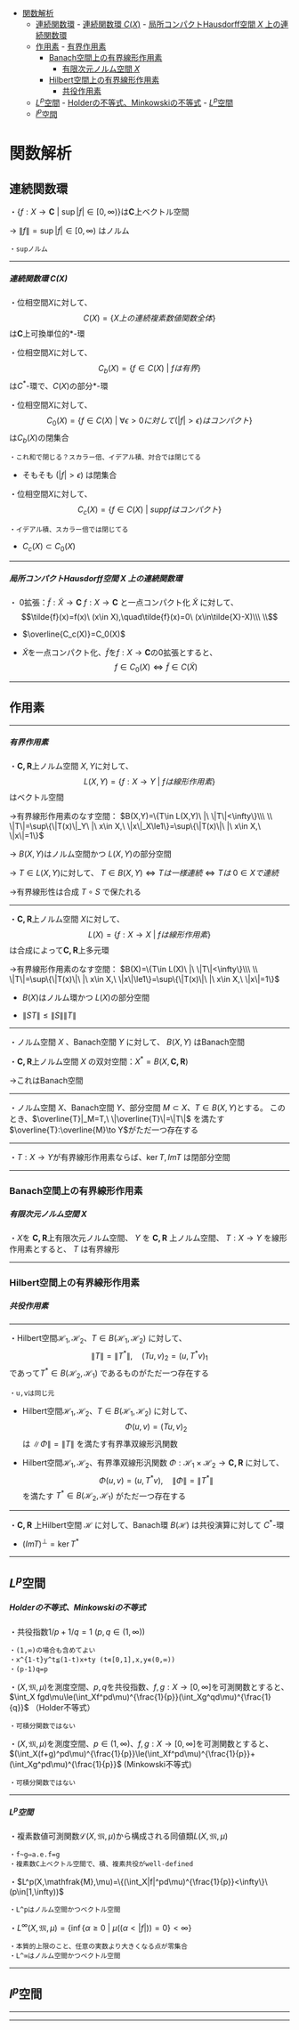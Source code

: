 - [関数解析](#関数解析)
  - [連続関数環](#連続関数環)
        - [連続関数環 $C(X)$](#連続関数環-cx)
        - [局所コンパクトHausdorff空間 $X$ 上の連続関数環](#局所コンパクトhausdorff空間-x-上の連続関数環)
  - [作用素](#作用素)
        - [有界作用素](#有界作用素)
    - [Banach空間上の有界線形作用素](#banach空間上の有界線形作用素)
        - [有限次元ノルム空間 $X$](#有限次元ノルム空間-x)
    - [Hilbert空間上の有界線形作用素](#hilbert空間上の有界線形作用素)
        - [共役作用素](#共役作用素)
  - [$L^p$空間](#lp空間)
        - [Holderの不等式、Minkowskiの不等式](#holderの不等式minkowskiの不等式)
        - [$L^p$空間](#lp空間-1)
  - [$l^p$空間](#lp空間-2)


# 関数解析


## 連続関数環 

・$\{f:X\to\bm{C}\ |\ \sup |f|\in[0,\infty)\}$は$\bm{C}$上ベクトル空間

→ $\|f\|=\sup |f|\in[0,\infty)$ はノルム
 
    ・supノルム

---

##### 連続関数環 $C(X)$

・位相空間$X$に対して、
$$C(X)=\{X{上の連続複素数値関数全体}\}$$ は$\bm{C}$上可換単位的$*$-環

・位相空間$X$に対して、
$$C_b(X)=\{f\in C(X)\ |\ f{は有界}\}$$は$C^*$-環で、$C(X)$の部分$*$-環

・位相空間$X$に対して、
$$C_0(X)=\{f\in C(X)\ |\ \forall\epsilon>0{に対して}(|f|>\epsilon){はコンパクト}\}$$は$C_b(X)$の閉集合

    ・これ和で閉じる？スカラー倍、イデアル積、対合では閉じてる

- そもそも $(|f|>\epsilon)$ は閉集合

・位相空間$X$に対して、 
$$C_c(X)=\{f\in C(X)\ |\ suppf{はコンパクト}\}$$

    ・イデアル積、スカラー倍では閉じてる


- $C_c(X)\subset C_0(X)$

---

##### 局所コンパクトHausdorff空間 $X$ 上の連続関数環

・ $0$拡張：$\tilde{f}:\tilde{X}\to\bm{C}$
$f:X\to\bm{C}$ と一点コンパクト化 $\tilde{X}$ に対して、
$$\tilde{f}(x)=f(x)\ (x\in X),\quad\tilde{f}(x)=0\ (x\in\tilde{X}-X)\\\ \\$$

- $\overline{C_c(X)}=C_0(X)$

- $\tilde{X}$を一点コンパクト化、$\tilde{f}$を$f:X\to\bm{C}$の$0$拡張とすると、
$$f\in C_0(X)\iff \tilde{f}\in C(\tilde{X})$$


---

## 作用素

---

##### 有界作用素

・$\bm{C,R}$上ノルム空間 $X,Y$に対して、
$$L(X,Y)=\{f:X\to Y\ |\ f{は線形作用素}\}$$はベクトル空間

→有界線形作用素のなす空間：
 $B(X,Y)=\{T\in L(X,Y)\ |\ \|T\|<\infty\}\\\ \\ 
\|T\|=\sup\{\|T(x)\|_Y\ |\ x\in X,\ \|x\|_X\le1\}=\sup\{\|T(x)\|\ |\ x\in X,\ \|x\|=1\}$

→ 
$B(X,Y)$はノルム空間かつ $L(X,Y)$の部分空間

→
$T\in L(X,Y)$に対して、
$T\in B(X,Y)\iff T{は一様連続}\iff T{は}\ 0\in X{で連続}$

→有界線形性は合成 $T\circ S$ で保たれる

---

・$\bm{C,R}$上ノルム空間 $X$に対して、
$$L(X)=\{f:X\to X\ |\ f{は線形作用素}\}$$は合成によって$\bm{C,R}$上多元環

→有界線形作用素のなす空間：
 $B(X)=\{T\in L(X)\ |\ \|T\|<\infty\}\\\ \\ 
\|T\|=\sup\{\|T(x)\|\ |\ x\in X,\ \|x\|\le1\}=\sup\{\|T(x)\|\ |\ x\in X,\ \|x\|=1\}$

-  $B(X)$はノルム環かつ $L(X)$の部分空間

- $\|ST\|\le \|S\|\|T\|$



---

・ノルム空間 $X$ 、Banach空間 $Y$ に対して、 $B(X,Y)$ はBanach空間

・$\bm{C,R}$上ノルム空間 $X$ の双対空間：$X^*=B(X,\bm{C,R})$

→これはBanach空間

---

・ノルム空間 $X$、Banach空間 $Y$、部分空間 $M\subset X$、$T\in B(X,Y)$とする。
このとき、$\overline{T}|_M=T,\ \|\overline{T}\|=\|T\|$ を満たす $\overline{T}:\overline{M}\to Y$がただ一つ存在する 

---

・$T:X\to Y$が有界線形作用素ならば、$\ker T,Im T$ は閉部分空間

---

### Banach空間上の有界線形作用素

##### 有限次元ノルム空間 $X$

・$X$を $\bm{C,R}$上有限次元ノルム空間、 $Y$ を $\bm{C,R}$ 上ノルム空間、 $T:X\to Y$ を線形作用素とすると、 $T$ は有界線形

---

### Hilbert空間上の有界線形作用素

##### 共役作用素

---

・Hilbert空間$\mathcal{H_1,H_2}$、$T\in B(\mathcal{H_1,H_2})$ に対して、
$$\|T\|=\|T^*\|,\quad (Tu,v)_{2}=(u,T^*v)_1$$であって$T^{*}\in B(\mathcal{H_2,H_1})$ であるものがただ一つ存在する


    ・u,vは同じ元

- Hilbert空間$\mathcal{H_1,H_2}$、$T\in B(\mathcal{H_1,H_2})$ に対して、$$\Phi(u,v)=(Tu,v)_2$$は $\|\Phi\|=\|T\|$ を満たす有界準双線形汎関数

- Hilbert空間$\mathcal{H_1,H_2}$、有界準双線形汎関数 $\Phi:\mathcal{H_1\times H_2}\to\bm{C,R}$ に対して、 
$$\Phi(u,v)=(u,T^* v),\quad \|\Phi\|=\|T^*\|$$を満たす $T^*\in B(\mathcal{H_2,H_1})$ がただ一つ存在する

---

・$\bm{C,R}$ 上Hilbert空間 $\mathcal{H}$ に対して、Banach環 $B(\mathcal{H})$ は共役演算に対して $C^*$-環

- $(Im T)^{\perp}=\ker T^*$

  
---


## $L^p$空間

##### Holderの不等式、Minkowskiの不等式

・共役指数$1/p+1/q=1\ (p,q\in(1,\infty))$

    ・(1,∞)の場合も含めてよい
    ・x^{1-t}y^t≦(1-t)x+ty (t∊[0,1],x,y∊(0,∞))
    ・(p-1)q=p

・$(X,\mathfrak{M},\mu)$を測度空間、$p,q$を共役指数、$f,g:X\to[0,\infty]$を可測関数とすると、$\int_X fgd\mu\le(\int_Xf^pd\mu)^{\frac{1}{p}}(\int_Xg^qd\mu)^{\frac{1}{q}}$ （Holder不等式）

    ・可積分関数ではない

・$(X,\mathfrak{M},\mu)$を測度空間、$p\in(1,\infty)$、$f,g:X\to[0,\infty]$を可測関数とすると、$(\int_X(f+g)^pd\mu)^{\frac{1}{p}}\le(\int_Xf^pd\mu)^{\frac{1}{p}}+(\int_Xg^pd\mu)^{\frac{1}{p}}$ (Minkowski不等式)

    ・可積分関数ではない

---

##### $L^p$空間

・複素数値可測関数$\mathcal{L}(X,\mathfrak{M},\mu)$から構成される同値類$L(X,\mathfrak{M},\mu)$

    ・f~g⇔a.e.f=g
    ・複素数C上ベクトル空間で、積、複素共役がwell-defined

・$L^p(X,\mathfrak{M},\mu)=\{(\int_X|f|^pd\mu)^{\frac{1}{p}}<\infty\}\ (p\in[1,\infty))$

    ・L^pはノルム空間かつベクトル空間

・$L^{\infty}(X,\mathfrak{M},\mu)=\{\inf\{\alpha\ge0\ |\ \mu((\alpha<|f|))=0\}<\infty\}$

    ・本質的上限のこと、任意の実数より大きくなる点が零集合
    ・L^∞はノルム空間かつベクトル空間

---

## $l^p$空間



---





---

